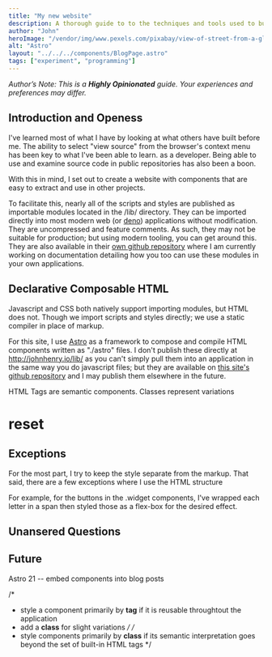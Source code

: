 ```yaml
---
title: "My new website"
description: A thorough guide to to the techniques and tools used to build my website
author: "John"
heroImage: "/vendor/img/www.pexels.com/pixabay/view-of-street-from-a-glass-window.jpg"
alt: "Astro"
layout: "../../../components/BlogPage.astro"
tags: ["experiment", "programming"]
---
```


_Author’s Note: This is a **Highly Opinionated** guide. Your experiences and preferences may differ._

## Introduction and Openess

I've learned most of what I have
by looking at what others have built before me.
The ability to select "view source"
from the browser's context menu
has been key to what I've been able to learn.
as a developer.
Being able to use and examine
source code in public repositories
has also been a boon.

With this in mind,
I set out to create a website
with components that are easy to extract
and use in other projects.

To facilitate this,
nearly all of the scripts and styles
are published as importable modules
located in the /lib/ directory.
They can be imported
directly into most modern web
(or [deno](https://deno.land))
applications without modification.
They are uncompressed and feature comments.
As such, they may not be suitable for production;
but using modern tooling,
you can get around this.
They are also available in their
[own github repository](http://github.johnhenry.io/lib)
where I am currently working
on documentation detailing
how you too can use these modules
in your own applications.

## Declarative Composable HTML

Javascript and CSS both natively support
importing modules, but HTML does not.
Though we import scripts and styles directly;
we use a static compiler in place of markup.

For this site, I use [Astro](https://astro.build)
as a framework to compose and compile HTML components
written as "./astro" files.
I don't publish these directly at http://johnhenry.io/lib/
as you can't simply pull them into an application
in the same way you do javascript files;
but they are available on
[this site's github repository](https://github.com/johnhenry.github.io)
and I may publish them elsewhere in the future.

HTML Tags are semantic components.
Classes represent variations

# reset

## Exceptions

For the most part, I try to keep the style separate from the markup.
That said, there are a few exceptions where I use the HTML structure

For example, for the buttons in the .widget components,
I've wrapped each letter in a span then styled those as a flex-box for the desired effect.

## Unansered Questions

## Future

Astro 21 -- embed components into blog posts

/\*

- style a component primarily by **tag** if it is reusable throughtout
  the application
- add a **class** for slight variations
  _/
  /_
- style components primarily by **class** if its semantic interpretation goes beyond the set of built-in HTML tags
  \*/
